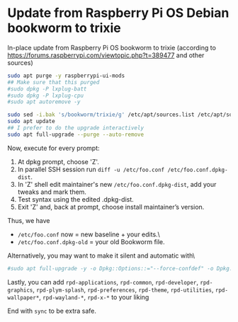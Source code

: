 # Update from Raspberry Pi OS Debian bookworm to trixie
In-place update from Raspberry Pi OS bookworm to trixie (according to https://forums.raspberrypi.com/viewtopic.php?t=389477 and other sources)

```bash
sudo apt purge -y raspberrypi-ui-mods
## Make sure that this purged
#sudo dpkg -P lxplug-batt
#sudo dpkg -P lxplug-cpu
#sudo apt autoremove -y

sudo sed -i.bak 's/bookworm/trixie/g' /etc/apt/sources.list /etc/apt/sources.list.d/*.list
sudo apt update
## I prefer to do the upgrade interactively
sudo apt full-upgrade --purge --auto-remove
```

Now, execute for every prompt:
1. At dpkg prompt, choose 'Z'.
2. In parallel SSH session run ```diff -u /etc/foo.conf /etc/foo.conf.dpkg-dist```.
3. In 'Z' shell edit maintainer's new  ```/etc/foo.conf.dpkg-dist```, add your tweaks and mark them.
4. Test syntax using the edited .dpkg-dist.
5. Exit 'Z' and, back at prompt, choose install maintainer’s version.

Thus, we have
* ```/etc/foo.conf``` now = new baseline + your edits.\
* ```/etc/foo.conf.dpkg-old``` = your old Bookworm file.

Alternatively, you may want to make it silent and automatic with\
```bash
#sudo apt full-upgrade -y -o Dpkg::Options::="--force-confdef" -o Dpkg::Options::="--force-confnew" --purge --auto-remove
```

Lastly, you can add ```rpd-applications```, ```rpd-common```, ```rpd-developer```, ```rpd-graphics```, ```rpd-plym-splash```, ```rpd-preferences```, ```rpd-theme```, ```rpd-utilities```, ```rpd-wallpaper*```, ```rpd-wayland-*```, ```rpd-x-*``` to your liking

End with ```sync``` to be extra safe.
